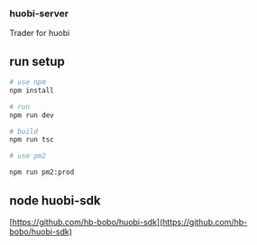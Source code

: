 ### huobi-server

Trader for huobi

## run setup

``` bash
# use npm
npm install

# run
npm run dev

# build
npm run tsc

# use pm2

npm run pm2:prod

```

## node huobi-sdk
[https://github.com/hb-bobo/huobi-sdk](https://github.com/hb-bobo/huobi-sdk)
